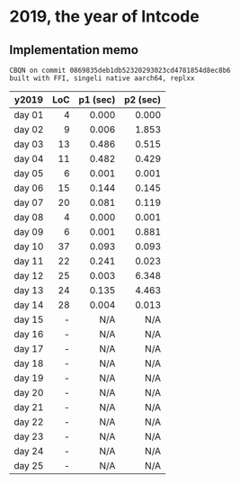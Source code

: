 # 2019, the year of **Intcode**

## Implementation memo

```
CBQN on commit 0869835deb1db52320293023cd4781854d8ec8b6
built with FFI, singeli native aarch64, replxx
```

| y2019  | LoC | p1 (sec) | p2 (sec) |
|--------|----:|---------:|---------:|
| day 01 |   4 |    0.000 |    0.000 |
| day 02 |   9 |    0.006 |    1.853 |
| day 03 |  13 |    0.486 |    0.515 |
| day 04 |  11 |    0.482 |    0.429 |
| day 05 |   6 |    0.001 |    0.001 |
| day 06 |  15 |    0.144 |    0.145 |
| day 07 |  20 |    0.081 |    0.119 |
| day 08 |   4 |    0.000 |    0.001 |
| day 09 |   6 |    0.001 |    0.881 |
| day 10 |  37 |    0.093 |    0.093 |
| day 11 |  22 |    0.241 |    0.023 |
| day 12 |  25 |    0.003 |    6.348 |
| day 13 |  24 |    0.135 |    4.463 |
| day 14 |  28 |    0.004 |    0.013 |
| day 15 |   - |      N/A |      N/A |
| day 16 |   - |      N/A |      N/A |
| day 17 |   - |      N/A |      N/A |
| day 18 |   - |      N/A |      N/A |
| day 19 |   - |      N/A |      N/A |
| day 20 |   - |      N/A |      N/A |
| day 21 |   - |      N/A |      N/A |
| day 22 |   - |      N/A |      N/A |
| day 23 |   - |      N/A |      N/A |
| day 24 |   - |      N/A |      N/A |
| day 25 |   - |      N/A |      N/A |
